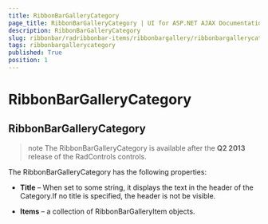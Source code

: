 ```yaml
---
title: RibbonBarGalleryCategory
page_title: RibbonBarGalleryCategory | UI for ASP.NET AJAX Documentation
description: RibbonBarGalleryCategory
slug: ribbonbar/radribbonbar-items/ribbonbargallery/ribbonbargallerycategory
tags: ribbonbargallerycategory
published: True
position: 1
---
```


# RibbonBarGalleryCategory



## RibbonBarGalleryCategory

>note The RibbonBarGalleryCategory is available after the __Q2 2013__ release of the RadControls controls.
>


The RibbonBarGalleryCategory has the following properties:

* __Title__ – When set to some string, it displays the text in the header of the Category.If no title is specified, the header is not be visible.

* __Items__ – a collection of RibbonBarGalleryItem objects.
